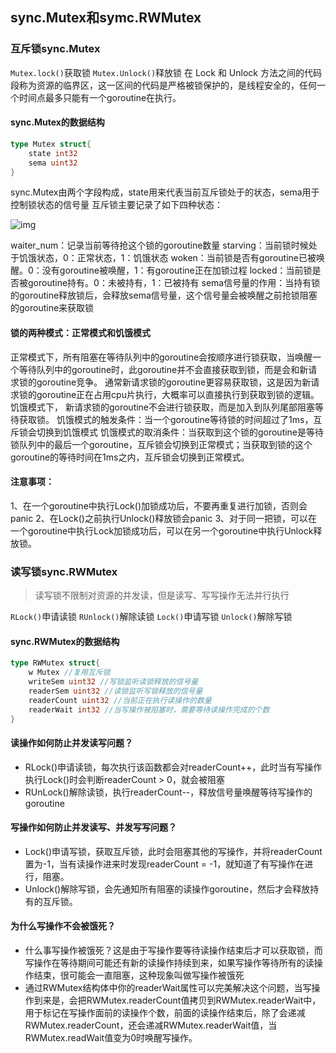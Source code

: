 ## sync.Mutex和symc.RWMutex

### 互斥锁sync.Mutex

`Mutex.lock()`获取锁
`Mutex.Unlock()`释放锁
在 Lock 和 Unlock 方法之间的代码段称为资源的临界区，这一区间的代码是严格被锁保护的，是线程安全的，任何一个时间点最多只能有一个goroutine在执行。

#### sync.Mutex的数据结构

```go
type Mutex struct{
	state int32
	sema uint32
}
```
sync.Mutex由两个字段构成，state用来代表当前互斥锁处于的状态，sema用于控制锁状态的信号量
互斥锁主要记录了如下四种状态：

![img](https://p3-juejin.byteimg.com/tos-cn-i-k3u1fbpfcp/eb72ab82c1a044f2ba460f472af7bf96~tplv-k3u1fbpfcp-zoom-in-crop-mark:3024:0:0:0.awebp)

waiter_num：记录当前等待抢这个锁的goroutine数量
starving：当前锁时候处于饥饿状态，0：正常状态，1：饥饿状态
woken：当前锁是否有goroutine已被唤醒。0：没有goroutine被唤醒，1：有goroutine正在加锁过程
locked：当前锁是否被goroutine持有。0：未被持有，1：已被持有
sema信号量的作用：当持有锁的goroutine释放锁后，会释放sema信号量，这个信号量会被唤醒之前抢锁阻塞的goroutine来获取锁

#### 锁的两种模式：正常模式和饥饿模式

正常模式下，所有阻塞在等待队列中的goroutine会按顺序进行锁获取，当唤醒一个等待队列中的goroutine时，此goroutine并不会直接获取到锁，而是会和新请求锁的goroutine竞争。    通常新请求锁的goroutine更容易获取锁，这是因为新请求锁的goroutine正在占用cpu片执行，大概率可以直接执行到获取到锁的逻辑。
饥饿模式下， 新请求锁的goroutine不会进行锁获取，而是加入到队列尾部阻塞等待获取锁。
饥饿模式的触发条件：当一个goroutine等待锁的时间超过了1ms，互斥锁会切换到饥饿模式
饥饿模式的取消条件：当获取到这个锁的goroutine是等待锁队列中的最后一个goroutine，互斥锁会切换到正常模式；当获取到锁的这个goroutine的等待时间在1ms之内，互斥锁会切换到正常模式。

#### 注意事项：

1、在一个goroutine中执行Lock()加锁成功后，不要再重复进行加锁，否则会panic
2、在Lock()之前执行Unlock()释放锁会panic
3、对于同一把锁，可以在一个goroutine中执行Lock加锁成功后，可以在另一个goroutine中执行Unlock释放锁。

### 读写锁sync.RWMutex

> 读写锁不限制对资源的并发读，但是读写、写写操作无法并行执行

`RLock()`申请读锁
`RUnlock()`解除读锁
`Lock()`申请写锁
`Unlock()`解除写锁

#### sync.RWMutex的数据结构

```go
type RWMutex struct{
	w Mutex //复用互斥锁
	writeSem uint32 //写锁监听读锁释放的信号量
	readerSem uint32 //读锁监听写锁释放的信号量
	readerCount uint32 //当前正在执行读操作的数量
	readerWait int32 //当写操作被阻塞时，需要等待读操作完成的个数
}
```

#### 读操作如何防止并发读写问题？

 - RLock()申请读锁，每次执行该函数都会对readerCount++，此时当有写操作执行Lock()时会判断readerCount > 0，就会被阻塞
 - RUnLock()解除读锁，执行readerCount--，释放信号量唤醒等待写操作的goroutine

#### 写操作如何防止并发读写、并发写写问题？

 - Lock()申请写锁，获取互斥锁，此时会阻塞其他的写操作，并将readerCount置为-1，当有读操作进来时发现readerCount = -1，就知道了有写操作在进行，阻塞。
 - Unlock()解除写锁，会先通知所有阻塞的读操作goroutine，然后才会释放持有的互斥锁。

#### 为什么写操作不会被饿死？

 - 什么事写操作被饿死？这是由于写操作要等待读操作结束后才可以获取锁，而写操作在等待期间可能还有新的读操作持续到来，如果写操作等待所有的读操作结束，很可能会一直阻塞，这种现象叫做写操作被饿死
 - 通过RWMutex结构体中你的readerWait属性可以完美解决这个问题，当写操作到来是，会把RWMutex.readerCount值拷贝到RWMutex.readerWait中，用于标记在写操作面前的读操作个数，前面的读操作结束后，除了会递减RWMutex.readerCount，还会递减RWMutex.readerWait值，当RWMutex.readWait值变为0时唤醒写操作。

